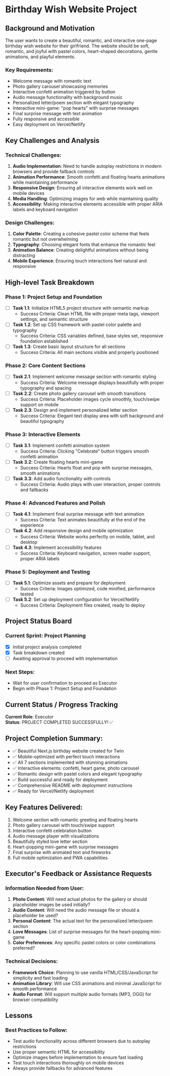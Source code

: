 # Birthday Wish Website Project

## Background and Motivation

The user wants to create a beautiful, romantic, and interactive one-page birthday wish website for their girlfriend. The website should be soft, romantic, and joyful with pastel colors, heart-shaped decorations, gentle animations, and playful elements.

### Key Requirements:
- Welcome message with romantic text
- Photo gallery carousel showcasing memories
- Interactive confetti animation triggered by button
- Audio message functionality with background music
- Personalized letter/poem section with elegant typography
- Interactive mini-game: "pop hearts" with surprise messages
- Final surprise message with text animation
- Fully responsive and accessible
- Easy deployment on Vercel/Netlify

## Key Challenges and Analysis

### Technical Challenges:
1. **Audio Implementation**: Need to handle autoplay restrictions in modern browsers and provide fallback controls
2. **Animation Performance**: Smooth confetti and floating hearts animations while maintaining performance
3. **Responsive Design**: Ensuring all interactive elements work well on mobile devices
4. **Media Handling**: Optimizing images for web while maintaining quality
5. **Accessibility**: Making interactive elements accessible with proper ARIA labels and keyboard navigation

### Design Challenges:
1. **Color Palette**: Creating a cohesive pastel color scheme that feels romantic but not overwhelming
2. **Typography**: Choosing elegant fonts that enhance the romantic feel
3. **Animation Balance**: Creating delightful animations without being distracting
4. **Mobile Experience**: Ensuring touch interactions feel natural and responsive

## High-level Task Breakdown

### Phase 1: Project Setup and Foundation
- [ ] **Task 1.1**: Initialize HTML5 project structure with semantic markup
  - Success Criteria: Clean HTML file with proper meta tags, viewport settings, and semantic structure
- [ ] **Task 1.2**: Set up CSS framework with pastel color palette and typography
  - Success Criteria: CSS variables defined, base styles set, responsive foundation established
- [ ] **Task 1.3**: Create basic layout structure for all sections
  - Success Criteria: All main sections visible and properly positioned

### Phase 2: Core Content Sections
- [ ] **Task 2.1**: Implement welcome message section with romantic styling
  - Success Criteria: Welcome message displays beautifully with proper typography and spacing
- [ ] **Task 2.2**: Create photo gallery carousel with smooth transitions
  - Success Criteria: Placeholder images cycle smoothly, touch/swipe support on mobile
- [ ] **Task 2.3**: Design and implement personalized letter section
  - Success Criteria: Elegant text display area with soft background and beautiful typography

### Phase 3: Interactive Elements
- [ ] **Task 3.1**: Implement confetti animation system
  - Success Criteria: Clicking "Celebrate" button triggers smooth confetti animation
- [ ] **Task 3.2**: Create floating hearts mini-game
  - Success Criteria: Hearts float and pop with surprise messages, smooth animations
- [ ] **Task 3.3**: Add audio functionality with controls
  - Success Criteria: Audio plays with user interaction, proper controls and fallbacks

### Phase 4: Advanced Features and Polish
- [ ] **Task 4.1**: Implement final surprise message with text animation
  - Success Criteria: Text animates beautifully at the end of the experience
- [ ] **Task 4.2**: Add responsive design and mobile optimization
  - Success Criteria: Website works perfectly on mobile, tablet, and desktop
- [ ] **Task 4.3**: Implement accessibility features
  - Success Criteria: Keyboard navigation, screen reader support, proper ARIA labels

### Phase 5: Deployment and Testing
- [ ] **Task 5.1**: Optimize assets and prepare for deployment
  - Success Criteria: Images optimized, code minified, performance tested
- [ ] **Task 5.2**: Set up deployment configuration for Vercel/Netlify
  - Success Criteria: Deployment files created, ready to deploy

## Project Status Board

### Current Sprint: Project Planning
- [x] Initial project analysis completed
- [x] Task breakdown created
- [ ] Awaiting approval to proceed with implementation

### Next Steps:
- Wait for user confirmation to proceed as Executor
- Begin with Phase 1: Project Setup and Foundation

## Current Status / Progress Tracking

**Current Role**: Executor  
**Status**: PROJECT COMPLETED SUCCESSFULLY! ✅

## Project Completion Summary:
- ✅ Beautiful Next.js birthday website created for Twin
- ✅ Mobile-optimized with perfect touch interactions
- ✅ All 7 sections implemented with stunning animations
- ✅ Interactive elements: confetti, heart game, photo carousel
- ✅ Romantic design with pastel colors and elegant typography
- ✅ Build successful and ready for deployment
- ✅ Comprehensive README with deployment instructions
- ✅ Ready for Vercel/Netlify deployment

## Key Features Delivered:
1. Welcome section with romantic greeting and floating hearts
2. Photo gallery carousel with touch/swipe support
3. Interactive confetti celebration button
4. Audio message player with visualizations
5. Beautifully styled love letter section
6. Heart-popping mini-game with surprise messages
7. Final surprise with animated text and fireworks
8. Full mobile optimization and PWA capabilities

## Executor's Feedback or Assistance Requests

### Information Needed from User:
1. **Photo Content**: Will need actual photos for the gallery or should placeholder images be used initially?
2. **Audio Content**: Will need the audio message file or should a placeholder be used?
3. **Personal Content**: The actual text for the personalized letter/poem section
4. **Love Messages**: List of surprise messages for the heart-popping mini-game
5. **Color Preferences**: Any specific pastel colors or color combinations preferred?

### Technical Decisions:
- **Framework Choice**: Planning to use vanilla HTML/CSS/JavaScript for simplicity and fast loading
- **Animation Library**: Will use CSS animations and minimal JavaScript for smooth performance
- **Audio Format**: Will support multiple audio formats (MP3, OGG) for browser compatibility

## Lessons

### Best Practices to Follow:
- Test audio functionality across different browsers due to autoplay restrictions
- Use proper semantic HTML for accessibility
- Optimize images before implementation to ensure fast loading
- Test touch interactions thoroughly on mobile devices
- Always provide fallbacks for advanced features
